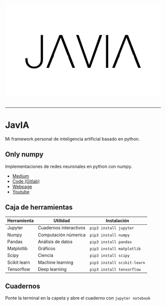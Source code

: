 <div align="center">
  <img src="logo.png"><br><br>
</div>

-----------------

# JavIA
Mi framework personal de inteligencia artificial basado en python.




## Only numpy
Implementaciones de redes neuronales en python con numpy.

* [Medium](https://medium.com/@SeoJaeDuk)
* [Code (Gitlab)](https://gitlab.com/jae.duk.seo/Only_Numpy)
* [Webpage](https://jaedukseo.me/)
* [Youtube](https://www.youtube.com/c/JaeDukSeo)


## Caja de herramientas

| Herramienta  | Utilidad               | Instalación                 |
|--------------|------------------------|-----------------------------|
| Jupyter      | Cuadernos interactivos | `pip3 install jupyter`      |
| Numpy        | Computación númerica   | `pip3 install numpy`        |
| Pandas       | Análisis de datos      | `pip3 install pandas`       |
| Matplotlib   | Gráficos               | `pip3 install matplotlib`   |
| Scipy        | Ciencia                | `pip3 install scipy`        |
| Scikit learn | Machine learning       | `pip3 install scikit-learn` |
| Tensorflow   | Deep learning          | `pip3 install tensorflow`   |



## Cuadernos

Ponte la terminal en la capeta y abre el cuaderno con `jupyter notebook`